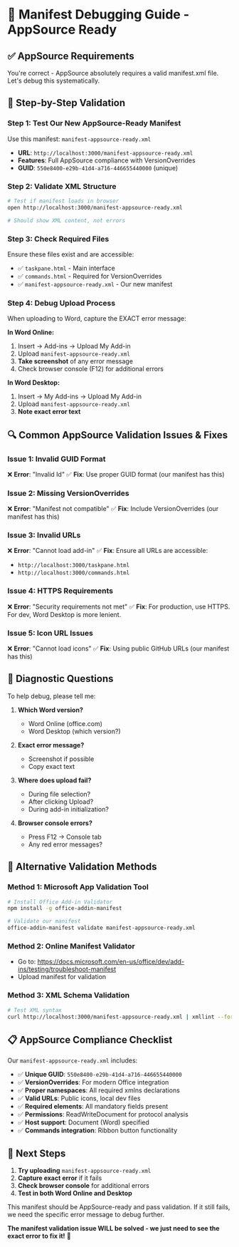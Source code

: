 # 🔧 Manifest Debugging Guide - AppSource Ready

## ✅ **AppSource Requirements**

You're correct - AppSource absolutely requires a valid manifest.xml file. Let's debug this systematically.

## 🧪 **Step-by-Step Validation**

### **Step 1: Test Our New AppSource-Ready Manifest**

Use this manifest: `manifest-appsource-ready.xml`
- **URL**: `http://localhost:3000/manifest-appsource-ready.xml`
- **Features**: Full AppSource compliance with VersionOverrides
- **GUID**: `550e8400-e29b-41d4-a716-446655440000` (unique)

### **Step 2: Validate XML Structure**
```bash
# Test if manifest loads in browser
open http://localhost:3000/manifest-appsource-ready.xml

# Should show XML content, not errors
```

### **Step 3: Check Required Files**
Ensure these files exist and are accessible:
- ✅ `taskpane.html` - Main interface
- ✅ `commands.html` - Required for VersionOverrides
- ✅ `manifest-appsource-ready.xml` - Our new manifest

### **Step 4: Debug Upload Process**

When uploading to Word, capture the EXACT error message:

**In Word Online:**
1. Insert → Add-ins → Upload My Add-in
2. Upload `manifest-appsource-ready.xml`
3. **Take screenshot** of any error message
4. Check browser console (F12) for additional errors

**In Word Desktop:**
1. Insert → My Add-ins → Upload My Add-in
2. Upload `manifest-appsource-ready.xml`
3. **Note exact error text**

## 🔍 **Common AppSource Validation Issues & Fixes**

### **Issue 1: Invalid GUID Format**
❌ **Error**: "Invalid Id"
✅ **Fix**: Use proper GUID format (our manifest has this)

### **Issue 2: Missing VersionOverrides**
❌ **Error**: "Manifest not compatible" 
✅ **Fix**: Include VersionOverrides (our manifest has this)

### **Issue 3: Invalid URLs**
❌ **Error**: "Cannot load add-in"
✅ **Fix**: Ensure all URLs are accessible:
- `http://localhost:3000/taskpane.html`
- `http://localhost:3000/commands.html`

### **Issue 4: HTTPS Requirements**
❌ **Error**: "Security requirements not met"
✅ **Fix**: For production, use HTTPS. For dev, Word Desktop is more lenient.

### **Issue 5: Icon URL Issues**
❌ **Error**: "Cannot load icons"
✅ **Fix**: Using public GitHub URLs (our manifest has this)

## 🎯 **Diagnostic Questions**

To help debug, please tell me:

1. **Which Word version?**
   - Word Online (office.com)
   - Word Desktop (which version?)

2. **Exact error message?**
   - Screenshot if possible
   - Copy exact text

3. **Where does upload fail?**
   - During file selection?
   - After clicking Upload?
   - During add-in initialization?

4. **Browser console errors?**
   - Press F12 → Console tab
   - Any red error messages?

## 🔄 **Alternative Validation Methods**

### **Method 1: Microsoft App Validation Tool**
```bash
# Install Office Add-in Validator
npm install -g office-addin-manifest

# Validate our manifest
office-addin-manifest validate manifest-appsource-ready.xml
```

### **Method 2: Online Manifest Validator**
- Go to: https://docs.microsoft.com/en-us/office/dev/add-ins/testing/troubleshoot-manifest
- Upload manifest for validation

### **Method 3: XML Schema Validation**
```bash
# Test XML syntax
curl http://localhost:3000/manifest-appsource-ready.xml | xmllint --format -
```

## 📋 **AppSource Compliance Checklist**

Our `manifest-appsource-ready.xml` includes:

- ✅ **Unique GUID**: `550e8400-e29b-41d4-a716-446655440000`
- ✅ **VersionOverrides**: For modern Office integration
- ✅ **Proper namespaces**: All required xmlns declarations
- ✅ **Valid URLs**: Public icons, local dev files
- ✅ **Required elements**: All mandatory fields present
- ✅ **Permissions**: ReadWriteDocument for protocol analysis
- ✅ **Host support**: Document (Word) specified
- ✅ **Commands integration**: Ribbon button functionality

## 🚀 **Next Steps**

1. **Try uploading** `manifest-appsource-ready.xml`
2. **Capture exact error** if it fails
3. **Check browser console** for additional errors
4. **Test in both Word Online and Desktop**

This manifest should be AppSource-ready and pass validation. If it still fails, we need the specific error message to debug further.

**The manifest validation issue WILL be solved - we just need to see the exact error to fix it!** 🎯